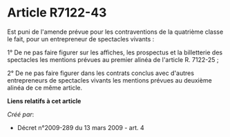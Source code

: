 # Article R7122-43

Est puni de l'amende prévue pour les contraventions de la quatrième classe le fait, pour un entrepreneur de spectacles
vivants : 

1° De ne pas faire figurer sur les affiches, les prospectus et la billetterie des spectacles les mentions prévues au premier
alinéa de l'article R. 7122-25 ; 

2° De ne pas faire figurer dans les contrats conclus avec d'autres entrepreneurs de spectacles vivants les mentions prévues
au deuxième alinéa de ce même article.

**Liens relatifs à cet article**

_Créé par_:

  - Décret n°2009-289 du 13 mars 2009 - art. 4
